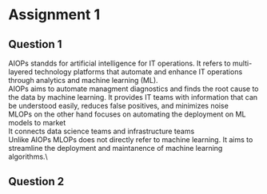 # Assignment 1
## Question 1
AIOPs standds for artificial intelligence for IT operations. It refers to multi-layered technology platforms that automate and enhance IT operations through analytics and machine learning (ML).\
AIOPs aims to automate managment diagnostics and finds the root cause to the data by machine learning. It provides IT teams with information that can be understood easily, reduces false positives, and minimizes noise\
MLOPs on the other hand focuses on automating the deployment on ML models to market\
It connects data science teams and infrastructure teams\
Unlike AIOPs MLOPs does not directly refer to machine learning. It aims to streamline the deployment and maintanence of machine learning algorithms.\
## Question 2
